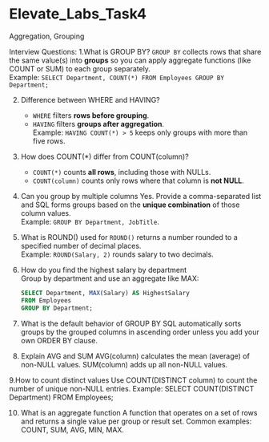 # Elevate_Labs_Task4
Aggregation, Grouping

Interview Questions: 1.What is GROUP BY?
 `GROUP BY` collects rows that share the same value(s) into **groups** so you can apply aggregate functions (like COUNT or SUM) to each       group separately.  
  Example: `SELECT Department, COUNT(*) FROM Employees GROUP BY Department;`

2. Difference between WHERE and HAVING?
   * `WHERE` filters **rows before grouping**.  
   * `HAVING` filters **groups after aggregation**.  
   Example: `HAVING COUNT(*) > 5` keeps only groups with more than five rows.

3. How does COUNT(*) differ from COUNT(column)?
   * `COUNT(*)` counts **all rows**, including those with NULLs.  
   * `COUNT(column)` counts only rows where that column is **not NULL**.

4. Can you group by multiple columns 
   Yes. Provide a comma-separated list and SQL forms groups based on the **unique combination** of those column values.  
   Example: `GROUP BY Department, JobTitle`.

5. What is ROUND() used for
   `ROUND()` returns a number rounded to a specified number of decimal places.  
   Example: `ROUND(Salary, 2)` rounds salary to two decimals.

6. How do you find the highest salary by department  
   Group by department and use an aggregate like MAX:  
   ```sql
   SELECT Department, MAX(Salary) AS HighestSalary
   FROM Employees
   GROUP BY Department;
   
7. What is the default behavior of GROUP BY
  SQL automatically sorts groups by the grouped columns in ascending order unless you add your own ORDER BY clause.

8. Explain AVG and SUM
  AVG(column) calculates the mean (average) of non-NULL values.
  SUM(column) adds up all non-NULL values.

9.How to count distinct values
  Use COUNT(DISTINCT column) to count the number of unique non-NULL entries.
  Example: SELECT COUNT(DISTINCT Department) FROM Employees;

10. What is an aggregate function
  A function that operates on a set of rows and returns a single value per group or result set.
  Common examples: COUNT, SUM, AVG, MIN, MAX.
